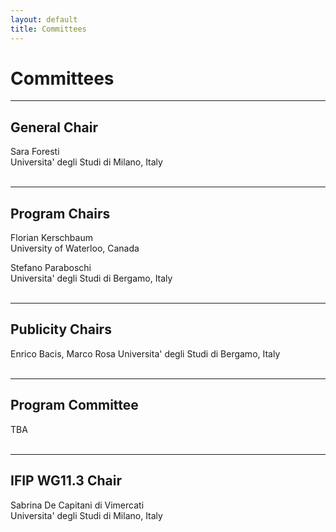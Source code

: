 ```yaml
---
layout: default
title: Committees
---
```


# Committees

--------------------------------------------------------------------------------

## General Chair
Sara Foresti  
Universita' degli Studi di Milano, Italy
<br><br>

--------------------------------------------------------------------------------

## Program Chairs
Florian Kerschbaum  
University of Waterloo, Canada

Stefano Paraboschi  
Universita' degli Studi di Bergamo, Italy
<br><br>

--------------------------------------------------------------------------------

## Publicity Chairs

Enrico Bacis, Marco Rosa
Universita' degli Studi di Bergamo, Italy
<br><br>

--------------------------------------------------------------------------------

## Program Committee
TBA
<br><br>

--------------------------------------------------------------------------------

## IFIP WG11.3 Chair
Sabrina De Capitani di Vimercati  
Universita' degli Studi di Milano, Italy
<br><br>
